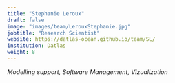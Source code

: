 ```yaml
---
title: "Stephanie Leroux"
draft: false
image: "images/team/LerouxStephanie.jpg"
jobtitle: "Research Scientist"
website: https://datlas-ocean.github.io/team/SL/
institution: Datlas
weight: 8
---
```

_Modelling support, Software Management, Vizualization_

